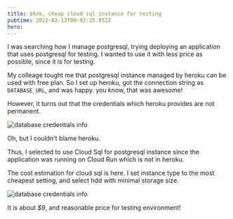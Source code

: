 ```yaml
---
title: $9/m, cheap cloud sql instance for testing
pubtime: 2022-02-13T09:02:25.852Z
hero:
---
```


I was searching how I manage postgresql, trying deploying an application that uses postgresql for testing.
I wanted to use it with less price as possible, since it is for testing.

My colleage tought me that postgresql instance managed by heroku can be used with free plan.
So I set up heroku, got the connection string as `DATABASE_URL`, and was happy. you know, that was awesome!

However, it turns out that the credentials which heroku provides are not permanent.

![database credentials info](/images/cheap-managed-postgreql/1.png)

Oh, but I couldn't blame heroku.

Thus, I selected to use Cloud Sql for postgresql instance since the application was running on Cloud Run which is not in heroku.

The cost estimation for cloud sql is here.
I set instance type to the most cheapest setting, and select hdd with minimal storage size.

![database credentials info](/images/cheap-managed-postgreql/2.png)

It is about *$9*, and reasonable price for testing environment!
